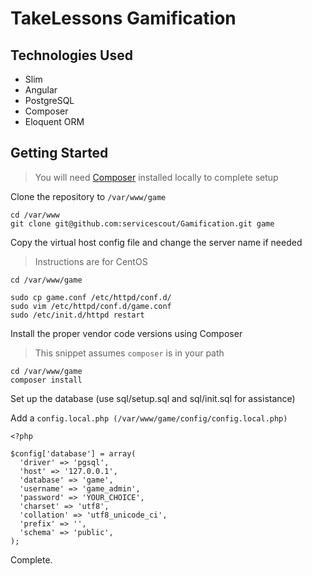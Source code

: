 # TakeLessons Gamification

## Technologies Used
- Slim
- Angular
- PostgreSQL
- Composer
- Eloquent ORM

## Getting Started
> You will need [Composer](https://getcomposer.org/) installed locally to complete setup

Clone the repository to `/var/www/game`

```
cd /var/www
git clone git@github.com:servicescout/Gamification.git game
```

Copy the virtual host config file and change the server name if needed
> Instructions are for CentOS

```
cd /var/www/game

sudo cp game.conf /etc/httpd/conf.d/
sudo vim /etc/httpd/conf.d/game.conf
sudo /etc/init.d/httpd restart
```

Install the proper vendor code versions using Composer
> This snippet assumes `composer` is in your path

```
cd /var/www/game
composer install
```

Set up the database (use sql/setup.sql and sql/init.sql for assistance)

Add a `config.local.php (/var/www/game/config/config.local.php)`
```
<?php

$config['database'] = array(
  'driver' => 'pgsql',
  'host' => '127.0.0.1',
  'database' => 'game',
  'username' => 'game_admin',
  'password' => 'YOUR_CHOICE',
  'charset' => 'utf8',
  'collation' => 'utf8_unicode_ci',
  'prefix' => '',
  'schema' => 'public',
);

```

Complete.
